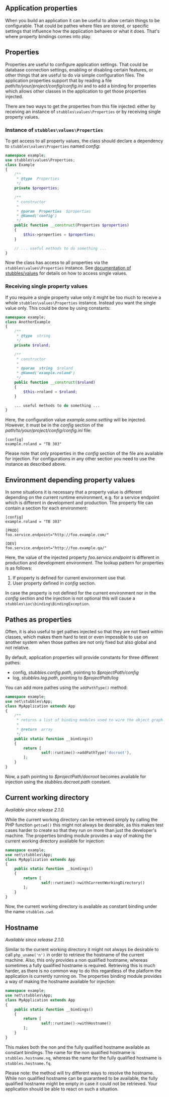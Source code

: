 Application properties
----------------------

When you build an application it can be useful to allow certain things to be
configurable. That could be pathes where files are stored, or specific settings
that influence how the application behaves or what it does. That's where
property bindings comes into play.


## Properties

Properties are useful to configure application settings. That could be database
connection settings, enabling or disabling certain features, or other things
that are useful to do via simple configuration files. The application properties
support that by reading a file _path/to/your/project/config/config.ini_
and to add a binding for properties which allows other classes in the
application to get those properties injected.

There are two ways to get the properties from this file injected: either by
receiving an instance of `stubbles\values\Properties` or by receiving single
property values.

### Instance of `stubbles\values\Properties`

To get access to all property values, the class should declare a dependency to
`stubbles\values\Properties` named _config_:

```php
namespace example;
use stubbles\values\Properties;
class Example
{
    /**
     * @type  Properties
     */
    private $properties;

    /**
     * constructor
     *
     * @param  Properties  $properties
     * @Named('config')
     */
    public function __construct(Properties $properties)
    {
        $this->properties = $properties;
    }

    // ... useful methods to do something ...
}
```

Now the class has access to all properties via the `stubbles\values\Properties`
instance. See [documentation of stubbles/values](https://github.com/stubbles/stubbles-values#stubblesvaluesproperties)
for details on how to access single values.

### Receiving single property values

If you require a single property value only it might be too much to receive a
whole `stubbles\values\Properties` instance. Instead you want the single value
only. This could be done by using constants:

```php
namespace example;
class AnotherExample
{
    /**
     * @type  string
     */
    private $roland;

    /**
     * constructor
     *
     * @param  string  $roland
     * @Named('example.roland')
     */
    public function __construct($roland)
    {
        $this->roland = $roland;
    }

    ... useful methods to do something ...
}
```

Here, the configuration value _example.some.setting_ will be injected. However,
it must be in the _config_ section of the _path/to/your/project/config/config.ini_
file:

```
[config]
example.roland = "TB 303"
```

Please note that only properties in the _config_ section of the file are
available for injection. For configurations in any other section you need to use
the instance as described above.


## Environment depending property values

In some situations it is necessary that a property value is different depending
on the current runtime environment, e.g. for a service endpoint which is
different in development and production. The property file can contain a section
for each environment:

```
[config]
example.roland = "TB 303"

[PROD]
foo.service.endpoint="http://foo.example.com/"

[DEV]
foo.service.endpoint="http://foo.example.qa/"
```

Here, the value of the injected property _foo.service.endpoint_ is different in
production and development environment. The lookup pattern for properties is as
follows:

1. If property is defined for current environment use that.
1. User property defined in _config_ section.

In case the property is not defined for the current environment nor in the
_config_ section and the injection is not optional this will cause a
`stubbles\ioc\binding\BindingException`.


## Pathes as properties

Often, it is also useful to get pathes injected so that they are not fixed
within classes, which makes them hard to test or even impossible to use on
another system when those pathes are not only fixed but also global and not
relative.

By default, application properties will provide constants for three different
pathes:

 * config, _stubbles.config.path_, pointing to _$projectPath/config_
 * log, _stubbles.log.path_, pointing to _$projectPath/log_

You can add more pathes using the `addPathType()` method:

```php
namespace example;
use net\stubbles\App;
class MyApplication extends App
{
    /**
     * returns a list of binding modules used to wire the object graph
     *
     * @return  array
     */
    public static function __bindings()
    {
        return [
                self::runtime()->addPathType('docroot'),
        ];
    }
}
```

Now, a path pointing to _$projectPath/docroot_ becomes available for injection
using the _stubbles.docroot.path_ constant.

## Current working directory

_Available since release 2.1.0._

While the current working directory can be retrieved simply by calling the PHP
function `getcwd()` this might not always be desirable, as this makes test cases
harder to create so that they run on more than just the developer's machine. The
properties binding module provides a way of making the current working directory
available for injection:

```php
namespace example;
use net\stubbles\App;
class MyApplication extends App
{
    public static function __bindings()
    {
        return [
                self::runtime()->withCurrentWorkingDirectory()
        ];
    }
}
```

Now, the current working directory is available as constant binding under the
name `stubbles.cwd`.


## Hostname

_Available since release 2.1.0._

Similar to the current working directory it might not always be desirable to
call `php_uname('n')` in order to retrieve the hostname of the current machine.
Also, this only provides a non qualified hostname, whereas sometimes a fully
qualified hostname is required. Retrieving this is much harder, as there is no
common way to do this regardless of the platform the application is currently
running on. The properties binding module provides a way of making the hostname
available for injection:

```php
namespace example;
use net\stubbles\App;
class MyApplication extends App
{
    public static function __bindings()
    {
        return [
                self::runtime()->withHostname()
        ];
    }
}
```

This makes both the non and the fully qualified hostname available as constant
bindings. The name for the non qualified hostname is `stubbles.hostname.nq`,
whereas the name for the fully qualified hostname is `stubbles.hostname.fq`.

Please note: the method will try different ways to resolve the hostname. While
non qualified hostname can be guaranteed to be available, the fully qualified
hostname might be empty in case it could not be retrieved. Your application
should be able to react on such a situation.
